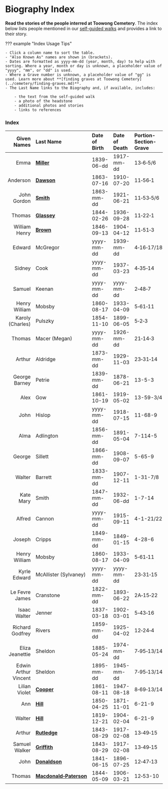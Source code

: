 # Biography Index

**Read the stories of the people interred at Toowong Cemetery**. The index below lists people mentioned in our [self-guided walks](../walks/index.md) and provides a link to their story. 

<!--

??? Warning "To Do" 

    - Add Biography index entries
    - Add Biography pages 
    - Add Biography page links

-->

??? example "Index Usage Tips" 

    - Click a column name to sort the table.
    - "Also Known As" names are shown in (brackets).
    - Dates are formatted as yyyy-mm-dd (year, month, day) to help with sorting. Where a year, month or day is unknown, a placeholder value of "yyyy", "mm", or "dd" is used.
    - Where a Grave number is unknown, a placeholder value of "gg" is used. Learn more about **[finding graves at Toowong Cemetery](../cemetery/finding-graves.md)**.
    - The Last Name links to the Biography and, if available, includes:

        - the text from the self-guided walk 
        - a photo of the headstone
        - additional photos and stories
        - links to references 

### Index

| Given Names      | Last Name                           | Date of Birth| Date of Death | Portion-Section-Grave | 
| ----------:      | :--------                           | :--------- | :--------- | :--------- | 
| Emma             | **[Miller](emma-miller.md)**        | 1839-06-dd | 1917-mm-dd | 13‑6‑5/6   | 
| Anderson         | **[Dawson](anderson-dawson.md)**    | 1863-07-16 | 1910-07-20 | 11‑56‑1    | 
| John Gordon      | **[Smith](john-gordon-smith.md)**   | 1863-mm-dd | 1921-06-21 | 11‑53‑5/6  | 
| Thomas           | **[Glassey](thomas-glassey.md)**    | 1844-02-26 | 1936-09-28 | 11‑22‑1    | 
| William Henry    | **[Brown](william-henry-browne.md)**| 1846-09-13 | 1904-04-12 | 11‑51‑3    | 
| Edward           | McGregor                            | yyyy-mm-dd | 1939-mm-dd | 4‑16‑17/18 | 
| Sidney           | Cook                                | yyyy-mm-dd | 1937-03-23 | 4‑35‑14    | 
| Samuel           | Keenan                              | yyyy-mm-dd | yyyy-mm-dd | 2‑48‑7     | 
| Henry William    | Mobsby                              | 1860-08-17 | 1933-04-09 | 5‑61‑11    | 
| Karoly (Charles) | Pulszky                             | 1854-11-10 | 1899-06-05 | 5‑2‑3      | 
| Thomas           | Macer (Megan)                       | yyyy-mm-dd | 1926-mm-dd | 21‑14‑3    | 
| Arthur           | Aldridge                            | 1873-mm-dd | 1929-11-03 | 23‑31‑14   | 
| George Barney    | Petrie                              | 1839-mm-dd | 1878-06-21 | 13-5-3     | 
| Alex             | Gow                                 | 1861-10-19 | 1919-05-02 | 13-59-3/4  | 
| John             | Hislop                              | yyyy-mm-dd | 1918-07-15 | 11-68-9    | 
| Alma             | Adlington                           | 1856-mm-dd | 1891-05-04 | 7-114-5    | 
| George           | Sillett                             | 1866-mm-dd | 1908-09-07 | 5-65-9     | 
| Walter           | Barrett                             | 1833-mm-dd | 1907-12-11 | 1-31-7/8   | 
| Kate Mary        | Smith                               | 1847-mm-dd | 1932-06-dd | 1-7-14     | 
| Alfred           | Cannon                              | yyyy-mm-dd | 1915-09-11 | 4-1-21/22  | 
| Joseph           | Cripps                              | 1849-mm-dd | 1849-01-15 | 4-28-6     | 
| Henry William    | Mobsby                              | 1860-08-17 | 1933-04-09 | 5‑61‑11    | 
| Kyrle Edward     | McAllister (Sylvaney)               | yyyy-mm-dd | yyyy-mm-dd | 23‑31‑15 |                      
| Le Fevre James   | Cranstone                           | 1822-mm-dd | 1893-06-22 | 2A‑15‑22   | 
| Isaac Walter     | Jenner                              | 1837-03-18 | 1902-03-01 | 5‑43‑16    | 
| Richard Godfrey  | Rivers                              | 1859-mm-dd | 1925-04-02 | 12‑24‑4    | 
| Eliza Jeanettie  | Sheldon                             | 1885-05-24 | 1974-mm-dd | 7‑95‑13/14 | 
| Edwin Arthur Vincent | Sheldon                         | 1895-mm-dd | 1945-mm-dd | 7‑95‑13/14 | 
| Lilian Violet        | **[Cooper](lilian-cooper.md)**            | 1861-08-11 | 1947-08-18 | 8‑69‑13/14 | 
| Ann                  | **[Hill](ann-hill.md)**                   | 1850-04-25 | 1871-11-01 | 6-21-9     | 
| Walter               | **[Hill](walter-hill.md)**                | 1819-12-21 | 1904-02-04 | 6-21-9     | 
| Arthur               | **[Rutledge](arthur-rutledge.md)**        | 1843-08-29 | 1917-02-08 | 13‑49‑15   | 
| Samuel Walker        | **[Griffith](samuel-walker-griffith.md)** | 1843-08-29 | 1917-02-08 | 13‑49‑15   | 
| John                 | **[Donaldson](john-donaldson.md)**        | 1841-06-15 | 1896-07-25 | 12‑47‑13   | 
| Thomas  | **[Macdonald‑Paterson](thomas-macdonald‑paterson.md)** | 1844-05-09 | 1906-03-21 | 12‑53-10   |  



<!--
| firstname            | **[lastname](missing.md)**                 | yyyy-mm-dd | yyyy-mm-dd | pp-ss-gg   | 
-->

<!-- Download the Biography Index as a Comma Separated Value (.csv) file provided under a [CC BY][CC-BY] licence -->

[CC-BY]: https://creativecommons.org/licenses/by/4.0/
